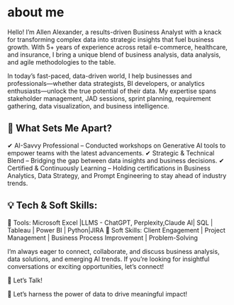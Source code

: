 # about me

Hello! I’m Allen Alexander, a results-driven Business Analyst with a knack for transforming complex data into strategic insights that fuel business growth. With 5+ years of experience across retail e-commerce, healthcare, and insurance, I bring a unique blend of business analysis, data analysis, and agile methodologies to the table.

In today’s fast-paced, data-driven world, I help businesses and professionals—whether data strategists, BI developers, or analytics enthusiasts—unlock the true potential of their data. My expertise spans stakeholder management, JAD sessions, sprint planning, requirement gathering, data visualization, and business intelligence.

🎯 What Sets Me Apart?
-----------------------------------------------
✔ AI-Savvy Professional – Conducted workshops on Generative AI tools to empower teams with the latest advancements.
✔ Strategic & Technical Blend – Bridging the gap between data insights and business decisions.
✔ Certified & Continuously Learning – Holding certifications in Business Analytics, Data Strategy, and Prompt Engineering to stay ahead of industry trends.

💡 Tech & Soft Skills:
-------------------------------------------------------
🔹 Tools: Microsoft Excel |LLMS - ChatGPT, Perplexity,Claude AI| SQL | Tableau | Power BI | Python|JIRA
🔹 Soft Skills: Client Engagement | Project Management | Business Process Improvement | Problem-Solving

I’m always eager to connect, collaborate, and discuss business analysis, data solutions, and emerging AI trends. If you’re looking for insightful conversations or exciting opportunities, let’s connect!

📩 Let’s Talk!

🚀 Let’s harness the power of data to drive meaningful impact!
